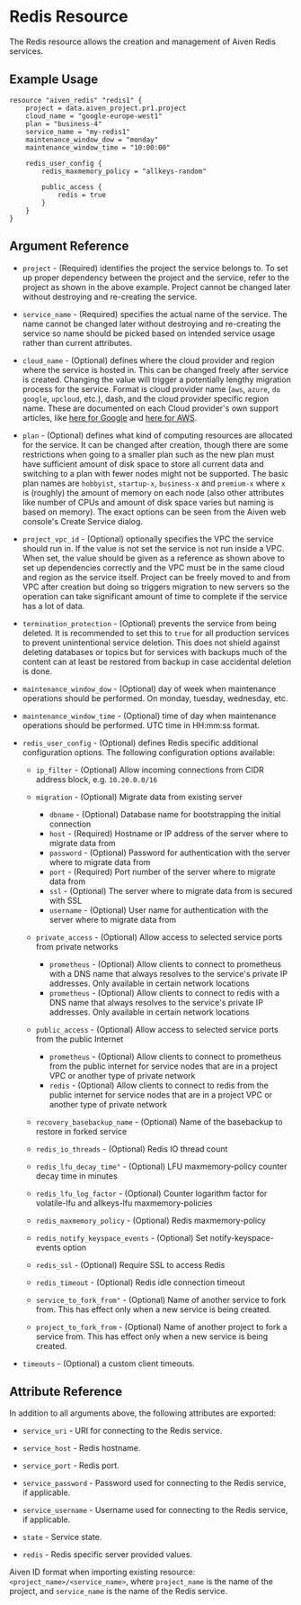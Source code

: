 # Redis Resource

The Redis resource allows the creation and management of Aiven Redis services.

## Example Usage

```hcl
resource "aiven_redis" "redis1" {
    project = data.aiven_project.pr1.project
    cloud_name = "google-europe-west1"
    plan = "business-4"
    service_name = "my-redis1"
    maintenance_window_dow = "monday"
    maintenance_window_time = "10:00:00"
    
    redis_user_config {
        redis_maxmemory_policy = "allkeys-random"		
        
        public_access {
            redis = true
        }
    }
}
```

## Argument Reference

* `project` - (Required) identifies the project the service belongs to. To set up proper dependency
between the project and the service, refer to the project as shown in the above example.
Project cannot be changed later without destroying and re-creating the service.

* `service_name` - (Required) specifies the actual name of the service. The name cannot be changed
later without destroying and re-creating the service so name should be picked based on
intended service usage rather than current attributes.

* `cloud_name` - (Optional) defines where the cloud provider and region where the service is hosted
in. This can be changed freely after service is created. Changing the value will trigger
a potentially lengthy migration process for the service. Format is cloud provider name
(`aws`, `azure`, `do` `google`, `upcloud`, etc.), dash, and the cloud provider
specific region name. These are documented on each Cloud provider's own support articles,
like [here for Google](https://cloud.google.com/compute/docs/regions-zones/) and
[here for AWS](https://docs.aws.amazon.com/AmazonRDS/latest/UserGuide/Concepts.RegionsAndAvailabilityZones.html).

* `plan` - (Optional) defines what kind of computing resources are allocated for the service. It can
be changed after creation, though there are some restrictions when going to a smaller
plan such as the new plan must have sufficient amount of disk space to store all current
data and switching to a plan with fewer nodes might not be supported. The basic plan
names are `hobbyist`, `startup-x`, `business-x` and `premium-x` where `x` is
(roughly) the amount of memory on each node (also other attributes like number of CPUs
and amount of disk space varies but naming is based on memory). The exact options can be
seen from the Aiven web console's Create Service dialog.

* `project_vpc_id` - (Optional) optionally specifies the VPC the service should run in. If the value
is not set the service is not run inside a VPC. When set, the value should be given as a
reference as shown above to set up dependencies correctly and the VPC must be in the same
cloud and region as the service itself. Project can be freely moved to and from VPC after
creation but doing so triggers migration to new servers so the operation can take
significant amount of time to complete if the service has a lot of data.

* `termination_protection` - (Optional) prevents the service from being deleted. It is recommended to
set this to `true` for all production services to prevent unintentional service
deletion. This does not shield against deleting databases or topics but for services
with backups much of the content can at least be restored from backup in case accidental
deletion is done.

* `maintenance_window_dow` - (Optional) day of week when maintenance operations should be performed. 
On monday, tuesday, wednesday, etc.

* `maintenance_window_time` - (Optional) time of day when maintenance operations should be performed. 
UTC time in HH:mm:ss format.

* `redis_user_config` - (Optional) defines Redis specific additional configuration options. The following 
configuration options available:
    * `ip_filter` - (Optional) Allow incoming connections from CIDR address block, e.g. `10.20.0.0/16`
    
    * `migration` - (Optional) Migrate data from existing server
        * `dbname` - (Optional) Database name for bootstrapping the initial connection
        * `host` - (Required) Hostname or IP address of the server where to migrate data from
        * `password` - (Optional) Password for authentication with the server where to migrate data from
        * `port` - (Required) Port number of the server where to migrate data from
        * `ssl` - (Optional) The server where to migrate data from is secured with SSL
        * `username` - (Optional) User name for authentication with the server where to migrate data from
    
    * `private_access` - (Optional) Allow access to selected service ports from private networks
        * `prometheus` - (Optional) Allow clients to connect to prometheus with a DNS name that always 
        resolves to the service's private IP addresses. Only available in certain network locations
        * `prometheus` - (Optional) Allow clients to connect to redis with a DNS name that always 
        resolves to the service's private IP addresses. Only available in certain network locations
        
    * `public_access` - (Optional) Allow access to selected service ports from the public Internet
        * `prometheus` - (Optional) Allow clients to connect to prometheus from the public internet 
        for service nodes that are in a project VPC or another type of private network
        * `redis` - (Optional) Allow clients to connect to redis from the public internet for service 
        nodes that are in a project VPC or another type of private network
        
    * `recovery_basebackup_name` - (Optional) Name of the basebackup to restore in forked service
    * `redis_io_threads` - (Optional) Redis IO thread count
    * `redis_lfu_decay_time"` - (Optional) LFU maxmemory-policy counter decay time in minutes
    * `redis_lfu_log_factor` - (Optional) Counter logarithm factor for volatile-lfu and allkeys-lfu 
    maxmemory-policies
    * `redis_maxmemory_policy` - (Optional) Redis maxmemory-policy
    * `redis_notify_keyspace_events` - (Optional) Set notify-keyspace-events option
    * `redis_ssl` - (Optional) Require SSL to access Redis
    * `redis_timeout` - (Optional) Redis idle connection timeout
    * `service_to_fork_from"` - (Optional) Name of another service to fork from. This has effect only 
    when a new service is being created. 
    * `project_to_fork_from` - (Optional) Name of another project to fork a service from. This has
    effect only when a new service is being created.

* `timeouts` - (Optional) a custom client timeouts.
    
## Attribute Reference

In addition to all arguments above, the following attributes are exported:

* `service_uri` - URI for connecting to the Redis service.

* `service_host` - Redis hostname.

* `service_port` - Redis port.

* `service_password` - Password used for connecting to the Redis service, if applicable.

* `service_username` - Username used for connecting to the Redis service, if applicable.

* `state` - Service state.

* `redis` - Redis specific server provided values.

Aiven ID format when importing existing resource: `<project_name>/<service_name>`, where `project_name`
is the name of the project, and `service_name` is the name of the Redis service.

